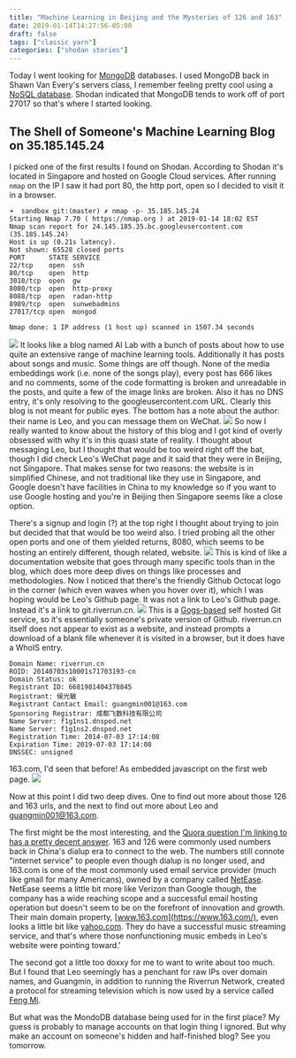 ```yaml
---
title: "Machine Learning in Beijing and the Mysteries of 126 and 163"
date: 2019-01-14T14:27:56-05:00
draft: false
tags: ["classic yarn"]
categories: ["shodan stories"]
---
```

Today I went looking for [MongoDB](https://www.mongodb.com/) databases. I used MongoDB back in Shawn Van Every's servers class, I remember feeling pretty cool using a [NoSQL database](https://en.wikipedia.org/wiki/NoSQL). Shodan indicated that MongoDB tends to work off of port 27017 so that's where I started looking.

## The Shell of Someone's Machine Learning Blog on 35.185.145.24
I picked one of the first results I found on Shodan. According to Shodan it's located in Singapore and hosted on Google Cloud services. After running `nmap` on the IP I saw it had port 80, the http port, open so I decided to visit it in a browser.
```
➜  sandbox git:(master) ✗ nmap -p- 35.185.145.24
Starting Nmap 7.70 ( https://nmap.org ) at 2019-01-14 18:02 EST
Nmap scan report for 24.145.185.35.bc.googleusercontent.com (35.185.145.24)
Host is up (0.21s latency).
Not shown: 65528 closed ports
PORT      STATE SERVICE
22/tcp    open  ssh
80/tcp    open  http
3010/tcp  open  gw
8080/tcp  open  http-proxy
8088/tcp  open  radan-http
8989/tcp  open  sunwebadmins
27017/tcp open  mongod

Nmap done: 1 IP address (1 host up) scanned in 1507.34 seconds
```
![](/images/100Days/Day11/ailab.png)
It looks like a blog named AI Lab with a bunch of posts about how to use quite an extensive range of machine learning tools. Additionally it has posts about songs and music. Some things are off though. None of the media embeddings work (i.e. none of the songs play), every post has 666 likes and no comments, some of the code formatting is broken and unreadable in the posts, and quite a few of the image links are broken. Also it has no DNS entry, it's only resolving to the googleusercontent.com URL. Clearly this blog is not meant for public eyes. The bottom has a note about the author: their name is Leo, and you can message them on WeChat.
![](/images/100Days/Day11/wechat.png)
So now I really wanted to know about the history of this blog and I got kind of overly obsessed with why it's in this quasi state of reality. I thought about messaging Leo, but I thought that would be too weird right off the bat, though I did check Leo's WeChat page and it said that they were in Beijing, not Singapore. That makes sense for two reasons: the website is in simplified Chinese, and not traditional like they use in Singapore, and Google doesn't have facilities in China to my knowledge so if you want to use Google hosting and you're in Beijing then Singapore seems like a close option.

There's a signup and login (?) at the top right I thought about trying to join but decided that that would be too weird also. I tried probing all the other open ports and one of them yielded returns, 8080, which seems to be hosting an entirely different, though related, website.
![](/images/100Days/Day11/wiki.png)
This is kind of like a documentation website that goes through many specific tools than in the blog, which does more deep dives on things like processes and methodologies.
Now I noticed that there's the friendly Github Octocat logo in the corner (which even waves when you hover over it), which I was hoping would be Leo's Github page. It was not a link to Leo's Github page. Instead it's a link to git.riverrun.cn.
![](/images/100Days/Day11/riverrun.png)
This is a [Gogs-based](https://gogs.io/docs) self hosted Git service, so it's essentially someone's private version of Github. riverrun.cn itself does not appear to exist as a website, and instead prompts a download of a blank file whenever it is visited in a browser, but it does have a WhoIS entry.

```
Domain Name: riverrun.cn
ROID: 20140703s10001s71703193-cn
Domain Status: ok
Registrant ID: 6681981404378845
Registrant: 侯光敏
Registrant Contact Email: guangmin001@163.com
Sponsoring Registrar: 成都飞数科技有限公司
Name Server: f1g1ns1.dnspod.net
Name Server: f1g1ns2.dnspod.net
Registration Time: 2014-07-03 17:14:08
Expiration Time: 2019-07-03 17:14:08
DNSSEC: unsigned
```
163.com, I'd seen that before! As embedded javascript on the first web page.
![](/images/100Days/Day11/163.png)

Now at this point I did two deep dives. One to find out more about those 126 and 163 urls, and the next to find out more about Leo and guangmin001@163.com.

The first might be the most interesting, and the [Quora question I'm linking to has a pretty decent answer](https://www.quora.com/What-does-126-and-163-mean-in-Chinese-language). 163 and 126 were commonly used numbers back in China's dialup era to connect to the web. The numbers still connote "internet service" to people even though dialup is no longer used, and 163.com is one of the most commonly used email service provider (much like gmail for many Americans), owned by a company called [NetEase](https://en.wikipedia.org/wiki/NetEase). NetEase seems a little bit more like Verizon than Google though, the company has a wide reaching scope and a successful email hosting operation but doesn't seem to be on the forefront of innovation and growth. Their main domain property, [www.163.com](https://www.163.com/), even looks a little bit like [yahoo.com](https://www.yahoo.com/). They do have a successful music streaming service, and that's where those nonfunctioning music embeds in Leo's website were pointing toward.'

The second got a little too doxxy for me to want to write about too much. But I found that Leo seemingly has a penchant for raw IPs over domain names, and Guangmin, in addition to running the Riverrun Network, created a protocol for streaming television which is now used by a service called [Feng Mi](https://www.fengmi.tv/).

But what was the MondoDB database being used for in the first place? My guess is probably to manage accounts on that login thing I ignored. But why make an account on someone's hidden and half-finished blog? See you tomorrow.
